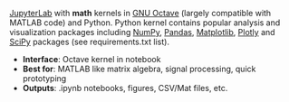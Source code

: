[JupyterLab](https://jupyter.org/) with **math** kernels in [GNU Octave](https://www.gnu.org/software/octave/index) (largely compatible with MATLAB code) and Python. Python kernel contains popular analysis and visualization packages including [NumPy](https://numpy.org/), [Pandas](https://pandas.pydata.org/), [Matplotlib](https://matplotlib.org/), [Plotly](https://plotly.com/python/) and [SciPy](https://www.scipy.org/) packages (see requirements.txt list).

- **Interface**: Octave kernel in notebook
- **Best for**: MATLAB like matrix algebra, signal processing, quick prototyping
- **Outputs**: .ipynb notebooks, figures, CSV/Mat files, etc.
